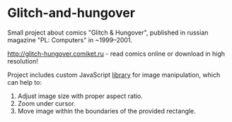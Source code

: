 # Glitch-and-hungover

Small project about comics "Glitch & Hungover", published in russian magazine "PL: Computers" in ~1999–2001.

http://glitch-hungover.comiket.ru - read comics online or download in high resolution!

Project includes custom JavaScript [library](https://github.com/2fort/glitch-and-hungover/blob/master/src/components/ImageViewer/modules/core.js "ImageViewer.core.js") for image manipulation, which can help to:
1) Adjust image size with proper aspect ratio. 
2) Zoom under cursor.
3) Move image within the boundaries of the provided rectangle.
